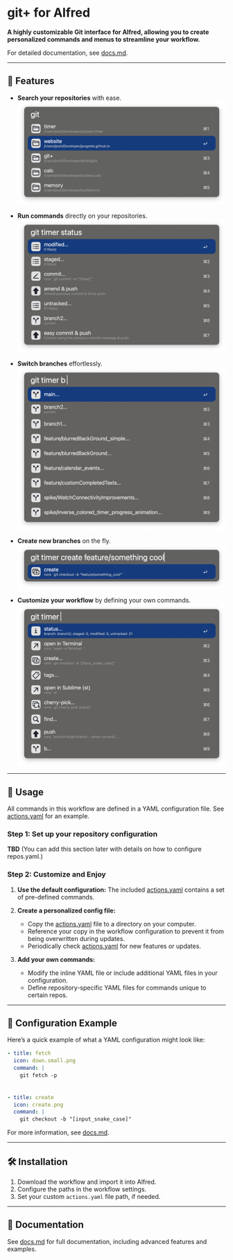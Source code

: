 # git+ for Alfred

**A highly customizable Git interface for Alfred, allowing you to create personalized commands and menus to streamline your workflow.**

For detailed documentation, see [docs.md](docs.md).

---

## 🚀 Features

- **Search your repositories** with ease.  
  ![Filter Projects](images/filter_projects.png)

- **Run commands** directly on your repositories.  
  ![Run Commands](images/commands.png)

- **Switch branches** effortlessly.  
  ![Checkout Branch](images/checkout_branch.png)

- **Create new branches** on the fly.  
  ![Create Branch](images/create_branch.png)

- **Customize your workflow** by defining your own commands.  
  ![Custom Commands](images/custom_commands.png)

---

## 📖 Usage

All commands in this workflow are defined in a YAML configuration file. See [actions.yaml](actions.yaml) for an example.

### Step 1: Set up your repository configuration

**TBD** (You can add this section later with details on how to configure repos.yaml.)

### Step 2: Customize and Enjoy

1. **Use the default configuration:** The included [actions.yaml](actions.yaml) contains a set of pre-defined commands.  

2. **Create a personalized config file:**
   - Copy the [actions.yaml](actions.yaml) file to a directory on your computer.
   - Reference your copy in the workflow configuration to prevent it from being overwritten during updates.
   - Periodically check [actions.yaml](actions.yaml) for new features or updates.

3. **Add your own commands:**
   - Modify the inline YAML file or include additional YAML files in your configuration.
   - Define repository-specific YAML files for commands unique to certain repos.

---

## 📂 Configuration Example

Here’s a quick example of what a YAML configuration might look like:  

```yaml
- title: fetch
  icon: down.small.png
  command: |
    git fetch -p


- title: create
  icon: create.png
  command: |
    git checkout -b "[input_snake_case]"
```

For more information, see [docs.md](docs.md).

---

## 🛠️ Installation

1. Download the workflow and import it into Alfred.  
2. Configure the paths in the workflow settings.  
3. Set your custom `actions.yaml` file path, if needed.

---

## 📃 Documentation

See [docs.md](docs.md) for full documentation, including advanced features and examples.
